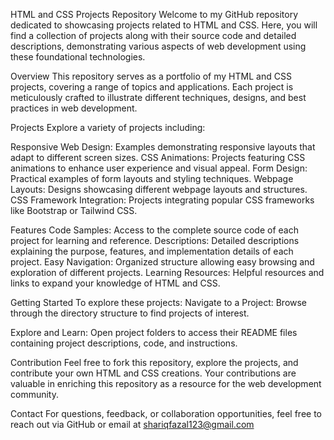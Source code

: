 HTML and CSS Projects Repository
Welcome to my GitHub repository dedicated to showcasing projects related to HTML and CSS. Here, you will find a collection of projects along with their source code and detailed descriptions, demonstrating various aspects of web development using these foundational technologies.

Overview
This repository serves as a portfolio of my HTML and CSS projects, covering a range of topics and applications. Each project is meticulously crafted to illustrate different techniques, designs, and best practices in web development.

Projects
Explore a variety of projects including:

Responsive Web Design: Examples demonstrating responsive layouts that adapt to different screen sizes.
CSS Animations: Projects featuring CSS animations to enhance user experience and visual appeal.
Form Design: Practical examples of form layouts and styling techniques.
Webpage Layouts: Designs showcasing different webpage layouts and structures.
CSS Framework Integration: Projects integrating popular CSS frameworks like Bootstrap or Tailwind CSS.

Features
Code Samples: Access to the complete source code of each project for learning and reference.
Descriptions: Detailed descriptions explaining the purpose, features, and implementation details of each project.
Easy Navigation: Organized structure allowing easy browsing and exploration of different projects.
Learning Resources: Helpful resources and links to expand your knowledge of HTML and CSS.

Getting Started
To explore these projects:
Navigate to a Project:
Browse through the directory structure to find projects of interest.

Explore and Learn:
Open project folders to access their README files containing project descriptions, code, and instructions.

Contribution
Feel free to fork this repository, explore the projects, and contribute your own HTML and CSS creations. Your contributions are valuable in enriching this repository as a resource for the web development community.

Contact
For questions, feedback, or collaboration opportunities, feel free to reach out via GitHub or email at shariqfazal123@gmail.com
